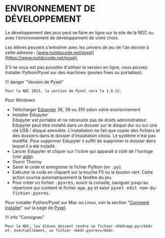 # ENVIRONNEMENT DE DÉVELOPPEMENT

Le développement des jeux peut se faire en ligne sur le site de la NDC ou avec l'environnement de développement de votre choix. 

Les élèves peuvent s'entraîner avec les univers de jeu de l'an dernier à cette adresse : [www.nuitducode.net/pyxel](https://www.nuitducode.net/pyxel).

S'il ne vous est pas possible d'utiliser la version en ligne, vous pouvez installer Python/Pyxel sur des machines (postes fixes ou portables). 

!!! danger "Version de Pyxel"

    Pour la NDC 2023, la version de Pyxel sera la 1.9.12.

Pour Windows:

* Télécharger [Edupyter](https://www.edupyter.net/) 38, 39 ou 310 selon votre environnement
* Installer Edupyter<br />
Edupyter est portable et ne nécessite pas de droits administrateur. Edupyter peut être installé dans un dossier sur le disque dur ou sur une clé USB / disque amovible. L'installation ne fait que copier des fichiers et des dossiers dans le dossier d'installation choisi. Le système n'est pas modifié. Pour supprimer Edupyter il suffit de supprimer le dossier dans lequel il a été installé.
* Lancer Edupyter et cliquer sur l'icône qui apparaît à côté de l'horloge (voir [aide](https://raw.githubusercontent.com/edupyter/documentation/main/edupyter-help.png)).
* Ouvrir Thonny
* Saisir le code et enregistrer le fichier Python (en <kbd>.py</kbd>).
* Exécuter le code en cliquant sur la touche F5 ou le bouton vert. Cette action ouvrira automatiquement la fenêtre du jeu.
* Pour créer un fichier <kbd>.pyxres</kbd>, ouvrir la console, naviguer jusqu'au répertoire qui contient le fichier <kbd>app.py</kbd> et saisir <kbd>pyxel edit nom-du-fichier.pyxres</kbd>.

Pour installer Python/Pyxel sur Mac ou Linux, voir la section "[Comment installer](https://github.com/kitao/pyxel/blob/main/docs/README.fr.md#comment-installer)" sur la page de [Pyxel](https://github.com/kitao/pyxel/blob/main/docs/README.fr.md).


!!! info "Consignes"

    Pour la NDC, les élèves doivent rendre un fichier <kbd>app.py</kbd> et, éventuellement, un fichier <kbd>.pyxres</kbd>.